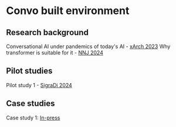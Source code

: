 # Convo built environment

## Research background
Conversational AI under pandemics of today's AI - [xArch 2023](https://link.springer.com/chapter/10.1007/978-981-97-0621-1_2)
Why transformer is suitable for it - [NNJ 2024](https://link.springer.com/article/10.1007/s00004-024-00805-9)

## Pilot studies
Pilot study 1 - [SigraDi 2024](https://www.researchgate.net/publication/378872372_Exploring_Large_Language_Model_as_a_Design_Partner_through_Verbal_and_Non-verbal_Conversation_in_Architectural_Design_Process)

## Case studies
Case study 1: [In-press](https://link.springer.com/book/9789819507597)
